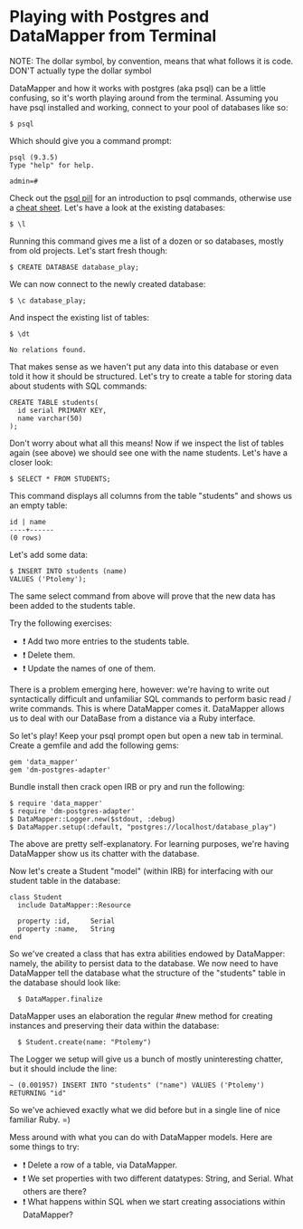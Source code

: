 # Playing with Postgres and DataMapper from Terminal

NOTE: The dollar symbol, by convention, means that what follows it is code. DON'T actually type the dollar symbol

DataMapper and how it works with postgres (aka psql) can be a little confusing, so it's worth playing around from the terminal.
Assuming you have psql installed and working, connect to your pool of databases like so:

    $ psql

Which should give you a command prompt:

    psql (9.3.5)
    Type "help" for help.

    admin=#

Check out the [psql pill](https://github.com/makersacademy/course/blob/master/pills/postgres.md) for an introduction to psql commands, otherwise use a [cheat sheet](http://blog.jasonmeridth.com/posts/postgresql-command-line-cheat-sheet/). Let's have a look at the existing databases:

    $ \l

Running this command gives me a list of a dozen or so databases, mostly from old projects. Let's start fresh though:

    $ CREATE DATABASE database_play;

We can now connect to the newly created database:

    $ \c database_play;

And inspect the existing list of tables:

    $ \dt

    No relations found.

That makes sense as we haven't put any data into this database or even told it how it should be structured. Let's try to create a table for storing data about students with SQL commands:

    CREATE TABLE students(
      id serial PRIMARY KEY,
      name varchar(50)
    );

Don't worry about what all this means! Now if we inspect the list of tables again (see above) we should see one with the name students. Let's have a closer look:

    $ SELECT * FROM STUDENTS;

This command displays all columns from the table "students" and shows us an empty table:

    id | name
    ----+------
    (0 rows)

Let's add some data:

    $ INSERT INTO students (name)
    VALUES ('Ptolemy');

The same select command from above will prove that the new data has been added to the students table.

Try the following exercises:
  * :exclamation: Add two more entries to the students table.
  * :exclamation: Delete them.
  * :exclamation: Update the names of one of them.

There is a problem emerging here, however: we're having to write out syntactically difficult and unfamiliar SQL commands to perform basic read / write commands. This is where DataMapper comes it. DataMapper allows us to deal with our DataBase from a distance via a Ruby interface.

So let's play! Keep your psql prompt open but open a new tab in terminal. Create a gemfile and add the following gems:

    gem 'data_mapper'
    gem 'dm-postgres-adapter'

Bundle install then crack open IRB or pry and run the following:

    $ require 'data_mapper'
    $ require 'dm-postgres-adapter'
    $ DataMapper::Logger.new($stdout, :debug)
    $ DataMapper.setup(:default, "postgres://localhost/database_play")

The above are pretty self-explanatory. For learning purposes, we're having DataMapper show us its chatter with the database.

Now let's create a Student "model" (within IRB) for interfacing with our student table in the database:

    class Student
      include DataMapper::Resource

      property :id,     Serial
      property :name,   String
    end

So we've created a class that has extra abilities endowed by DataMapper: namely, the ability to persist data to the database. We now need to have DataMapper tell the database what the structure of the "students" table in the database should look like:

      $ DataMapper.finalize

DataMapper uses an elaboration the regular #new method for creating instances and preserving their data within the database:

      $ Student.create(name: "Ptolemy")

The Logger we setup will give us a bunch of mostly uninteresting chatter, but it should include the line:

    ~ (0.001957) INSERT INTO "students" ("name") VALUES ('Ptolemy') RETURNING "id"

So we've achieved exactly what we did before but in a single line of nice familiar Ruby. =)

Mess around with what you can do with DataMapper models. Here are some things to try:

  * :exclamation: Delete a row of a table, via DataMapper.
  * :exclamation: We set properties with two different datatypes: String, and Serial. What others are there?
  * :exclamation: What happens within SQL when we start creating associations within DataMapper?
